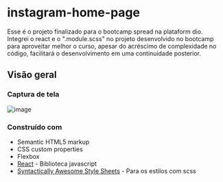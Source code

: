 # instagram-home-page

Esse é o projeto finalizado para o bootcamp spread na plataform dio.
Integrei o react e o ".module.scss" no projeto desenvolvido no bootcamp para aproveitar melhor o curso, apesar do acréscimo de complexidade no código, facilitará o desenvolvimento em uma continuidade posterior.

## Visão geral
### Captura de tela
![image](https://user-images.githubusercontent.com/50973575/172729279-d52a9363-ee0c-4abd-ba85-1c322c3e530d.png)

### Construído com

- Semantic HTML5 markup
- CSS custom properties
- Flexbox
- [React](https://reactjs.org/) - Biblioteca javascript
- [Syntactically Awesome Style Sheets](https://sass-lang.com) - Para os estilos com scss

